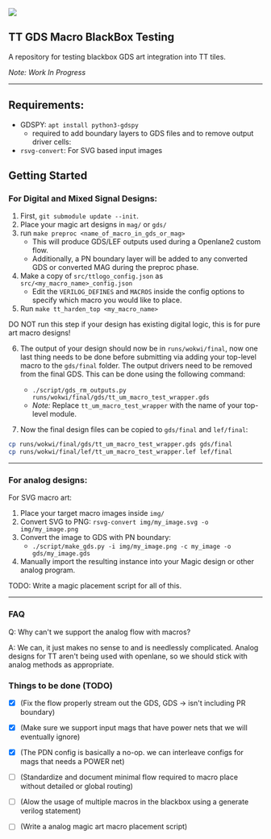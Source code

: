 ![](../../workflows/gds/badge.svg)

## TT GDS Macro BlackBox Testing

A repository for testing blackbox GDS art integration into TT tiles.

_Note: Work In Progress_

---

## Requirements:
- GDSPY: `apt install python3-gdspy`
  - required to add boundary layers to GDS files and to remove output driver cells: 
- `rsvg-convert`: For SVG based input images


## Getting Started

### For Digital and Mixed Signal Designs:

1. First, `git submodule update --init`.
2. Place your magic art designs in `mag/` or `gds/`
3. run `make preproc <name_of_macro_in_gds_or_mag>`
   - This will produce GDS/LEF outputs used during a Openlane2 custom flow.
   - Additionally, a PN boundary layer will be added to any converted GDS or converted MAG during the preproc phase.
4. Make a copy of `src/ttlogo_config.json` as `src/<my_macro_name>_config.json`
   - Edit the `VERILOG_DEFINES` and `MACROS` inside the config options to specify which macro you would like to place.
5. Run `make tt_harden_top <my_macro_name>`

DO NOT run this step if your design has existing digital logic, this is for pure art macro designs!

6. The output of your design should now be in `runs/wokwi/final`, now one last thing needs to be done
before submitting via adding your top-level macro to the `gds/final` folder. The output drivers need to
be removed from the final GDS. This can be done using the following command:
    - `./script/gds_rm_outputs.py runs/wokwi/final/gds/tt_um_macro_test_wrapper.gds`
    - _Note:_ Replace `tt_um_macro_test_wrapper` with the name of your top-level module.

7. Now the final design files can be copied to `gds/final` and `lef/final`:

```bash
cp runs/wokwi/final/gds/tt_um_macro_test_wrapper.gds gds/final
cp runs/wokwi/final/lef/tt_um_macro_test_wrapper.lef lef/final
```

---

### For analog designs:

For SVG macro art:

1. Place your target macro images inside `img/`
2. Convert SVG to PNG: `rsvg-convert img/my_image.svg -o img/my_image.png`
3. Convert the image to GDS with PN boundary:
    - `./script/make_gds.py -i img/my_image.png -c my_image -o gds/my_image.gds`
4. Manually import the resulting instance into your Magic design or other analog program.

TODO: Write a magic placement script for all of this.

---

### FAQ

Q: Why can't we support the analog flow with macros?

A: We can, it just makes no sense to and is needlessly complicated. Analog designs for TT aren't being used with openlane, so we should stick with analog methods as appropriate.
   

### Things to be done (TODO)

- [X] (Fix the flow properly stream out the GDS, GDS -> isn't including PR boundary)
- [X] (Make sure we support input mags that have power nets that we will eventually ignore)
- [X] (The PDN config is basically a no-op. we can interleave configs for mags that needs a POWER net)
- [ ] (Standardize and document minimal flow required to macro place without detailed or global routing)
- [ ] (Alow the usage of multiple macros in the blackbox using a generate verilog statement)
- [ ] (Write a analog magic art macro placement script)

